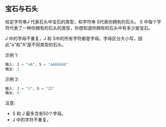 ## 宝石与石头

给定字符串J 代表石头中宝石的类型，和字符串 S代表你拥有的石头。 S 中每个字符代表了一种你拥有的石头的类型，你想知道你拥有的石头中有多少是宝石。

J 中的字母不重复，J 和 S中的所有字符都是字母。字母区分大小写，因此"a"和"A"是不同类型的石头。

示例 1:

```java
输入: J = "aA", S = "aAAbbbb"
输出: 3
```

示例 2:

```java
输入: J = "z", S = "ZZ"
输出: 0
```

注意:

- S 和 J 最多含有50个字母。
- J 中的字符不重复。